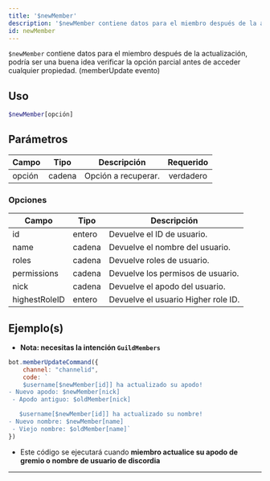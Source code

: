 ```yaml
---
title: '$newMember'
description: '$newMember contiene datos para el miembro después de la actualización, podría ser una buena idea verificar la opción parcial antes de acceder a cualquier propiedad. (memberUpdate evento)'
id: newMember
---
```


`$newMember` contiene datos para el miembro después de la actualización, podría ser una buena idea verificar la opción parcial antes de acceder cualquier propiedad. (memberUpdate evento)

## Uso

```php
$newMember[opción]
```

## Parámetros

| Campo  | Tipo   | Descripción         | Requerido |
| ------ | ------ | ------------------- |:---------:|
| opción | cadena | Opción a recuperar. | verdadero |

### Opciones

| Campo         | Tipo   | Descripción                         |
| ------------- | ------ | ----------------------------------- |
| id            | entero | Devuelve el ID de usuario.          |
| name          | cadena | Devuelve el nombre del usuario.     |
| roles         | cadena | Devuelve roles de usuario.          |
| permissions   | cadena | Devuelve los permisos de usuario.   |
| nick          | cadena | Devuelve el apodo del usuario.      |
| highestRoleID | entero | Devuelve el usuario Higher role ID. |

## Ejemplo(s)
- **Nota: necesitas la intención `GuildMembers`**

```js
bot.memberUpdateCommand({
    channel: "channelid",
    code: `
    $username[$newMember[id]] ha actualizado su apodo!
- Nuevo apodo: $newMember[nick]
 - Apodo antiguo: $oldMember[nick]

   $username[$newMember[id]] ha actualizado su nombre!
- Nuevo nombre: $newMember[name]
 - Viejo nombre: $oldMember[name]`
})
```
- Este código se ejecutará cuando __miembro actualice su apodo de gremio o nombre de usuario de discordia__

---